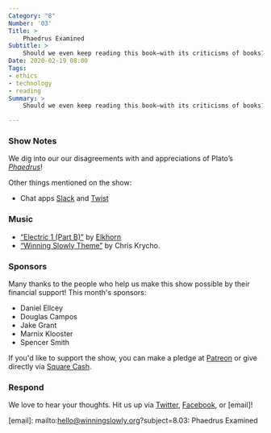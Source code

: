 ```yaml
---
Category: "8"
Number: '03'
Title: >
    Phaedrus Examined
Subtitle: >
    Should we even keep reading this book—with its criticisms of books?
Date: 2020-02-19 08:00
Tags:
- ethics
- technology
- reading
Summary: >
    Should we even keep reading this book—with its criticisms of books?

---
```


### Show Notes

We dig into our our disagreements with and appreciations of Plato’s [<cite>Phaedrus</cite>][Phaedrus]!

[Phaedrus]: https://www.alibris.com/booksearch?keyword=phaedrus

Other things mentioned on the show:

- Chat apps [Slack] and [Twist]

[Slack]: https://slack.com
[Twist]: https://twist.com

### Music

* [“Electric 1 (Part B)”](https://elkhornbbib.bandcamp.com/track/electric-one-part-b) by [Elkhorn](https://www.elkhornmusic.com)
* [“Winning Slowly Theme”](https://soundcloud.com/chriskrycho/winning-slowly) by Chris Krycho.

### Sponsors

Many thanks to the people who help us make this show possible by their financial support! This month's sponsors:

* Daniel Ellcey
* Douglas Campos
* Jake Grant
* Marnix Klooster
* Spencer Smith

If you'd like to support the show, you can make a pledge at <a href='https://www.patreon.com/winningslowly' rel='payment'>Patreon</a> or give directly via [Square Cash](https://cash.me/$winningslowly).

### Respond

We love to hear your thoughts. Hit us up via [Twitter](https://www.twitter.com/winningslowly), [Facebook](https://www.facebook.com/winningslowlypodcast), or [email]!

[email]: mailto:hello@winningslowly.org?subject=8.03: Phaedrus Examined
